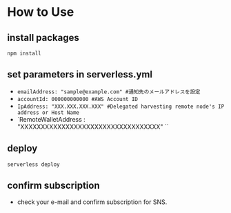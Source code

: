 # How to Use

## install packages
`npm install`

## set parameters in serverless.yml
- `emailAddress: "sample@example.com" #通知先のメールアドレスを設定`
- `accountId: 000000000000 #AWS Account ID`
- `IpAddress: "XXX.XXX.XXX.XXX" #Delegated harvesting remote node's IP address or Host Name`
- `RemoteWalletAddress : "XXXXXXXXXXXXXXXXXXXXXXXXXXXXXXXXXX" ``

## deploy
`serverless deploy`

## confirm subscription
- check your e-mail and confirm subscription for SNS.
